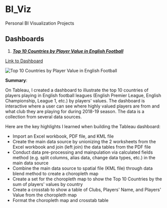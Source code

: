 # BI_Viz
Personal BI Visualization Projects 


## Dashboards

1) [***Top 10 Countries by Player Value in English Football***](https://github.com/slopers-pinches/BI_Viz/tree/main/Top%2010%20Countries%20by%20Player%20Value%20in%20English%20Football%20Project)

[Link to Dashboard](https://public.tableau.com/views/Top10CountriesbyPlayerValueinEnglishFootballDashboard/Top10CountriesbyPlayerValueDashboard?:language=en-US&:display_count=n&:origin=viz_share_link)

![Top 10 Countries by Player Value in English Football](https://user-images.githubusercontent.com/71954989/176973841-62f19c60-21b3-4d6b-8942-f94ebb1e64d0.gif)


**Summary**:

On Tableau, I created a dashboard to illustrate the top 10 countries of players playing in English football leagues (English Premier League, English Championship, League 1, etc.) by players' values. The dashboard is interactive where a user can see where highly valued players are from and what club they are playing for during 2018-19 season. The data is a collection from several data sources.

Here are the key highlights I learned when building the Tableau dashboard:
  * Import an Excel workbook, PDF file, and KML file
  * Create the main data source by unionizing the 2 worksheets from the Excel workbook and join (left join) the data tables from the PDF file
  * Conduct data pre-processing and mainpulation via calculated fields method (e.g. split columns, alias data, change data types, etc.) in the main data source
  * Combine the main data source to spatial file (KML file) through data blend method to create a choropleth map
  * Create a set for the choropleth map to show the Top 10 Countries by the sum of players' values by country
  * Create a crosstab to show a table of Clubs, Players' Name, and Players' Value from the choropleth map
  * Format the choropleth map and crosstab table
  
  
